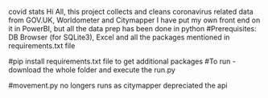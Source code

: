 covid stats
Hi All, this project collects and cleans coronavirus related data from GOV.UK, Worldometer and Citymapper
I have put my own front end on it in PowerBI, but all the data prep has been done in python
#Prerequisites: DB Browser (for SQLite3), Excel and all the packages mentioned in requirements.txt file

#pip install requirements.txt file to get additional packages #To run - download the whole folder and execute the run.py 

#movement.py no longers runs as citymapper depreciated the api

